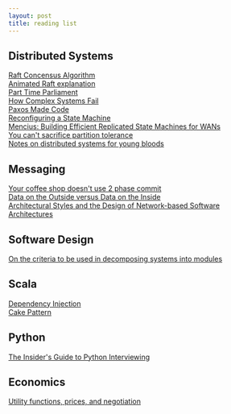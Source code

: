 ```yaml
---
layout: post
title: reading list
---
```

## Distributed Systems
<a href="https://ramcloud.stanford.edu/wiki/download/attachments/11370504/raft.pdf">Raft Concensus Algorithm</a><br>
<a href="http://thesecretlivesofdata.com/raft/">Animated Raft explanation</a><br>
<a href="http://research.microsoft.com/en-us/um/people/lamport/pubs/lamport-paxos.pdf">Part Time Parliament</a><br>
<a href="http://www.ctlab.org/documents/How%20Complex%20Systems%20Fail.pdf">How Complex Systems Fail</a><br>
<a href="http://www.inf.usi.ch/faculty/pedone/MScThesis/marco.pdf">Paxos Made Code</a><br>
<a href="http://research.microsoft.com/en-us/um/people/lamport/pubs/reconfiguration-tutorial.pdf">Reconfiguring a State Machine</a><br>
<a href="http://www.sysnet.ucsd.edu/sysnet/miscpapers/mencius-osdi.pdf">Mencius: Building Efficient Replicated State Machines for WANs</a><br>
<a href="http://codahale.com/you-cant-sacrifice-partition-tolerance/">You can't sacrifice partition tolerance</a><br>
<a href="http://www.somethingsimilar.com/2013/01/14/notes-on-distributed-systems-for-young-bloods/">Notes on distributed systems for young bloods</a><br>

## Messaging
<a href="http://www.eaipatterns.com/docs/IEEE_Software_Design_2PC.pdf">Your coffee shop doesn't use 2 phase commit</a><br>
<a href="http://www.cidrdb.org/cidr2005/papers/P12.pdf">Data on the Outside versus Data on the Inside</a><br>
<a href="http://www.ics.uci.edu/~fielding/pubs/dissertation/top.htm">Architectural Styles and the Design of Network-based Software Architectures</a><br>

## Software Design
<a href="https://www.cs.umd.edu/class/spring2003/cmsc838p/Design/criteria.pdf">On the criteria to be used in decomposing systems into modules</a><br>

## Scala
<a href="http://jonasboner.com/2008/10/06/real-world-scala-dependency-injection-di/">Dependency Injection</a><br>
<a href="http://www.cakesolutions.net/teamblogs/2011/12/19/cake-pattern-in-depth/">Cake Pattern</a><br>

## Python
<a href="http://www.toptal.com/python#hiring-guide">The Insider's Guide to Python Interviewing</a><br>

## Economics
<a href="http://www.e-wilkes.com/john/papers/HPL-2008-81.pdf">Utility functions, prices, and negotiation</a>
